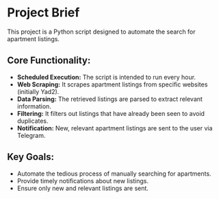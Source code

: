 # Project Brief

This project is a Python script designed to automate the search for apartment listings.

## Core Functionality:
- **Scheduled Execution:** The script is intended to run every hour.
- **Web Scraping:** It scrapes apartment listings from specific websites (initially Yad2).
- **Data Parsing:** The retrieved listings are parsed to extract relevant information.
- **Filtering:** It filters out listings that have already been seen to avoid duplicates.
- **Notification:** New, relevant apartment listings are sent to the user via Telegram.

## Key Goals:
- Automate the tedious process of manually searching for apartments.
- Provide timely notifications about new listings.
- Ensure only new and relevant listings are sent. 